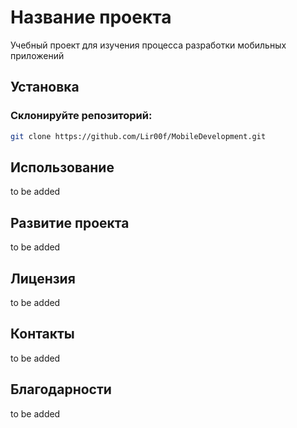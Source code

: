 

# Название проекта

Учебный проект для изучения процесса разработки мобильных приложений

## Установка

### Склонируйте репозиторий:

```bash
git clone https://github.com/Lir00f/MobileDevelopment.git
```
## Использование

to be added

## Развитие проекта

to be added

## Лицензия

to be added

## Контакты

to be added

## Благодарности

to be added
